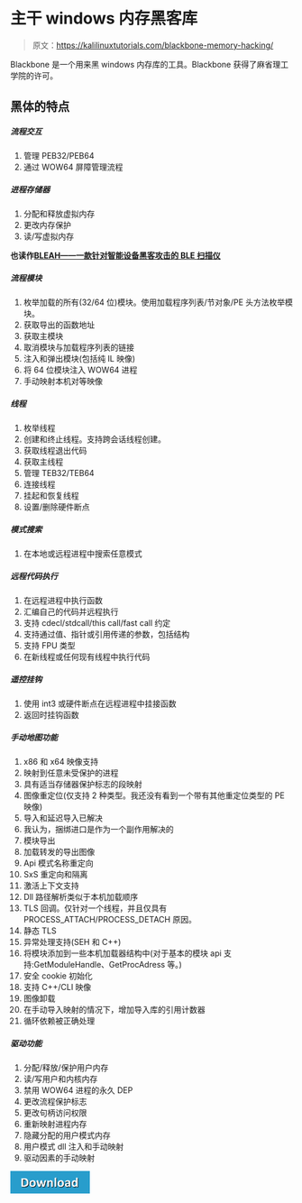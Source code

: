 # 主干 windows 内存黑客库

> 原文：<https://kalilinuxtutorials.com/blackbone-memory-hacking/>

Blackbone 是一个用来黑 windows 内存库的工具。Blackbone 获得了麻省理工学院的许可。

## **黑体**的特点

##### **流程交互**

1.  管理 PEB32/PEB64
2.  通过 WOW64 屏障管理流程

##### **进程存储器**

1.  分配和释放虚拟内存
2.  更改内存保护
3.  读/写虚拟内存

**也读作[BLEAH——一款针对智能设备黑客攻击的 BLE 扫描仪](https://kalilinuxtutorials.com/bleah-ble-scanner-devices-hacking/)**

##### **流程模块**

1.  枚举加载的所有(32/64 位)模块。使用加载程序列表/节对象/PE 头方法枚举模块。
2.  获取导出的函数地址
3.  获取主模块
4.  取消模块与加载程序列表的链接
5.  注入和弹出模块(包括纯 IL 映像)
6.  将 64 位模块注入 WOW64 进程
7.  手动映射本机对等映像

##### **线程**

1.  枚举线程
2.  创建和终止线程。支持跨会话线程创建。
3.  获取线程退出代码
4.  获取主线程
5.  管理 TEB32/TEB64
6.  连接线程
7.  挂起和恢复线程
8.  设置/删除硬件断点

##### **模式搜索**

1.  在本地或远程进程中搜索任意模式

##### **远程代码执行**

1.  在远程进程中执行函数
2.  汇编自己的代码并远程执行
3.  支持 cdecl/stdcall/this call/fast call 约定
4.  支持通过值、指针或引用传递的参数，包括结构
5.  支持 FPU 类型
6.  在新线程或任何现有线程中执行代码

##### **遥控挂钩**

1.  使用 int3 或硬件断点在远程进程中挂接函数
2.  返回时挂钩函数

##### **手动地图功能**

1.  x86 和 x64 映像支持
2.  映射到任意未受保护的进程
3.  具有适当存储器保护标志的段映射
4.  图像重定位(仅支持 2 种类型。我还没有看到一个带有其他重定位类型的 PE 映像)
5.  导入和延迟导入已解决
6.  我认为，捆绑进口是作为一个副作用解决的
7.  模块导出
8.  加载转发的导出图像
9.  Api 模式名称重定向
10.  SxS 重定向和隔离
11.  激活上下文支持
12.  Dll 路径解析类似于本机加载顺序
13.  TLS 回调。仅针对一个线程，并且仅具有 PROCESS_ATTACH/PROCESS_DETACH 原因。
14.  静态 TLS
15.  异常处理支持(SEH 和 C++)
16.  将模块添加到一些本机加载器结构中(对于基本的模块 api 支持:GetModuleHandle、GetProcAdress 等。)
17.  安全 cookie 初始化
18.  支持 C++/CLI 映像
19.  图像卸载
20.  在手动导入映射的情况下，增加导入库的引用计数器
21.  循环依赖被正确处理

##### **驱动功能**

1.  分配/释放/保护用户内存
2.  读/写用户和内核内存
3.  禁用 WOW64 进程的永久 DEP
4.  更改流程保护标志
5.  更改句柄访问权限
6.  重新映射进程内存
7.  隐藏分配的用户模式内存
8.  用户模式 dll 注入和手动映射
9.  驱动因素的手动映射

[![](img//d861a9096555aeb1980fc054015933d7.png)](https://github.com/DarthTon/Blackbone/)